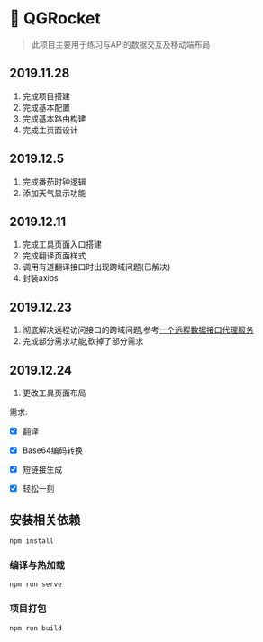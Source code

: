# :rocket: QGRocket

> 此项目主要用于练习与API的数据交互及移动端布局

## 2019.11.28

1. 完成项目搭建
2. 完成基本配置
3. 完成基本路由构建
4. 完成主页面设计

## 2019.12.5

1. 完成番茄时钟逻辑
2. 添加天气显示功能

## 2019.12.11

1. 完成工具页面入口搭建
2. 完成翻译页面样式
3. 调用有道翻译接口时出现跨域问题(已解决)
4. 封装axios

## 2019.12.23

1. 彻底解决远程访问接口的跨域问题,参考[一个远程数据接口代理服务](https://bird.ioliu.cn)
2. 完成部分需求功能,砍掉了部分需求

## 2019.12.24

1. 更改工具页面布局

需求:

- [x] 翻译

- [x] Base64编码转换

- [x] 短链接生成

- [x] 轻松一刻

## 安装相关依赖

```
npm install
```

### 编译与热加载

```
npm run serve
```

### 项目打包

```
npm run build
```
